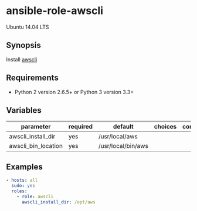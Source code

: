 # ansible-role-awscli
Ubuntu 14.04 LTS

## Synopsis

Install [awscli](https://aws.amazon.com/cli/)

## Requirements

- Python 2 version 2.6.5+ or Python 3 version 3.3+

## Variables

| parameter | required | default | choices | comments |
| --- | --- | --- | --- | --- |
| awscli_install_dir | yes | /usr/local/aws |  |  |
| awscli_bin_location | yes | /usr/local/bin/aws |  |  |

## Examples

```yaml:paybook.yaml
- hosts: all
  sudo: yes
  roles:
    - role: awscli
      awscli_install_dir: /opt/aws
```

